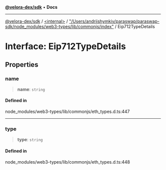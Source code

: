 [**@velora-dex/sdk**](../../../../README.md) • **Docs**

***

[@velora-dex/sdk](../../../../globals.md) / [\<internal\>](../../../README.md) / ["/Users/andriishymkiv/paraswap/paraswap-sdk/node\_modules/web3-types/lib/commonjs/index"](../README.md) / Eip712TypeDetails

# Interface: Eip712TypeDetails

## Properties

### name

> **name**: `string`

#### Defined in

node\_modules/web3-types/lib/commonjs/eth\_types.d.ts:447

***

### type

> **type**: `string`

#### Defined in

node\_modules/web3-types/lib/commonjs/eth\_types.d.ts:448
